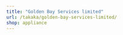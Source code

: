 ```yaml
---
title: "Golden Bay Services limited"
url: /takaka/golden-bay-services-limited/
shop: appliance
---
```

